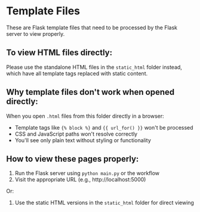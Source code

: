# Template Files

These are Flask template files that need to be processed by the Flask server to view properly.

## To view HTML files directly:

Please use the standalone HTML files in the `static_html` folder instead, which have all template tags replaced with static content.

## Why template files don't work when opened directly:

When you open `.html` files from this folder directly in a browser:
- Template tags like `{% block %}` and `{{ url_for() }}` won't be processed
- CSS and JavaScript paths won't resolve correctly
- You'll see only plain text without styling or functionality

## How to view these pages properly:

1. Run the Flask server using `python main.py` or the workflow
2. Visit the appropriate URL (e.g., http://localhost:5000)

Or:

1. Use the static HTML versions in the `static_html` folder for direct viewing
